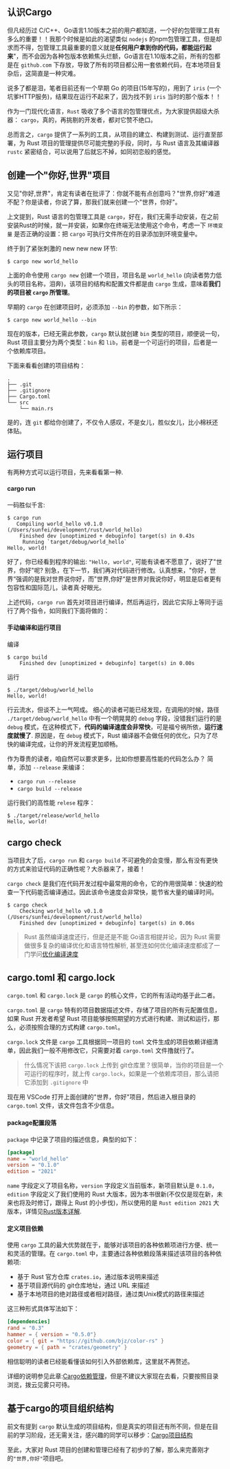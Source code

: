 ## 认识Cargo

但凡经历过 C/C++、Go语言1.10版本之前的用户都知道，一个好的包管理工具有多么的重要！！我那个时候是如此的渴望类似 `nodejs` 的npm包管理工具，但是却求而不得，包管理工具最重要的意义就是**任何用户拿到你的代码，都能运行起来**"，而不会因为各种包版本依赖焦头烂额，Go语言在1.10版本之前，所有的包都是在 `github.com` 下存放，导致了所有的项目都公用一套依赖代码，在本地项目复杂后，这简直是一种灾难。

说多了都是泪，笔者目前还有一个早期 Go 的项目(15年写的)，用到了 `iris` (一个坑爹HTTP服务)，结果现在运行不起来了，因为找不到 `iris` 当时的那个版本！！

作为一门现代化语言，`Rust` 吸收了多个语言的包管理优点，为大家提供超级大杀器： `cargo`，真的，再挑剔的开发者，都对它赞不绝口。

总而言之，`cargo` 提供了一系列的工具，从项目的建立、构建到测试、运行直至部署，为 Rust 项目的管理提供尽可能完整的手段，同时，与 Rust 语言及其编译器 `rustc` 紧密结合，可以说用了后就忘不掉，如同初恋般的感觉。


## 创建一个"你好,世界"项目

又见"你好,世界"，肯定有读者在批评了：你就不能有点创意吗？"世界,你好"难道不配？你是读者，你说了算，那我们就来创建一个"世界，你好"。

上文提到，Rust 语言的包管理工具是 `cargo`，好在，我们无需手动安装，在之前安装Rust的时候，就一并安装，如果你在终端无法使用这个命令，考虑一下 `环境变量` 是否正确的设置：把 `cargo` 可执行文件所在的目录添加到环境变量中。

终于到了紧张刺激的 new new new 环节:
```console
$ cargo new world_hello
```

上面的命令使用 `cargo new` 创建一个项目，项目名是 `world_hello` (向读者势力低头的项目名称，泪奔)，该项目的结构和配置文件都是由 `cargo` 生成，意味着**我们的项目被 `cargo` 所管理**。

早期的 `cargo` 在创建项目时，必须添加 `--bin` 的参数，如下所示：
```console
$ cargo new world_hello --bin
```

现在的版本，已经无需此参数，`cargo` 默认就创建 `bin` 类型的项目，顺便说一句，Rust 项目主要分为两个类型：`bin` 和 `lib`，前者是一个可运行的项目，后者是一个依赖库项目。

下面来看看创建的项目结构：
```console
.
├── .git
├── .gitignore
├── Cargo.toml
└── src
    └── main.rs

```

是的，连 `git` 都给你创建了，不仅令人感叹，不是女儿，胜似女儿，比小棉袄还体贴。

## 运行项目
有两种方式可以运行项目，先来看看第一种.

#### cargo run
一码胜似千言:
```console
$ cargo run
   Compiling world_hello v0.1.0 (/Users/sunfei/development/rust/world_hello)
    Finished dev [unoptimized + debuginfo] target(s) in 0.43s
     Running `target/debug/world_hello`
Hello, world!
```

好了，你已经看到程序的输出: `"Hello, world"`, 可能有读者不愿意了，说好了"世界，你好"呢? 别急，在下一节，我们再对代码进行修改。认真想来，"你好，世界“强调的是我对世界说你好，而"世界,你好“是世界对我说你好，明显是后者更有包容性和国际范儿，读者真·好眼光。

上述代码，`cargo run` 首先对项目进行编译，然后再运行，因此它实际上等同于运行了两个指令，如同我们下面将做的：

#### 手动编译和运行项目

编译
```console
$ cargo build
    Finished dev [unoptimized + debuginfo] target(s) in 0.00s
```

运行
```console
$ ./target/debug/world_hello 
Hello, world!
```

行云流水，但谈不上一气呵成。 细心的读者可能已经发现，在调用的时候，路径 `./target/debug/world_hello` 中有一个明晃晃的 `debug` 字段，没错我们运行的是 `debug` 模式，在这种模式下，**代码的编译速度会非常快**，可是福兮祸所依，**运行速度就慢了**. 原因是，在 `debug` 模式下，Rust 编译器不会做任何的优化，只为了尽快的编译完成，让你的开发流程更加顺畅。

作为尊贵的读者，咱自然可以要求更多，比如你想要高性能的代码怎么办？ 简单，添加 `--release` 来编译：
- `cargo run --release`
- `cargo build --release`

运行我们的高性能 `relese` 程序：

```console
$ ./target/release/world_hello 
Hello, world!
```

## cargo check
当项目大了后，`cargo run` 和 `cargo build` 不可避免的会变慢，那么有没有更快的方式来验证代码的正确性呢？大杀器来了，接着！

`cargo check` 是我们在代码开发过程中最常用的命令，它的作用很简单：快速的检查一下代码能否编译通过。因此该命令速度会非常快，能节省大量的编译时间。

```console
$ cargo check
    Checking world_hello v0.1.0 (/Users/sunfei/development/rust/world_hello)
    Finished dev [unoptimized + debuginfo] target(s) in 0.06s
```

> Rust 虽然编译速度还行，但是还是不能 Go语言相提并论，因为 Rust 需要做很多复杂的编译优化和语言特性解析, 甚至连如何优化编译速度都成了一门学问[优化编译速度](../compiler/speed-up.md)


## cargo.toml 和 cargo.lock

`cargo.toml` 和 `cargo.lock` 是 `cargo` 的核心文件，它的所有活动均基于此二者。

`cargo.toml` 是 `cargo` 特有的项目数据描述文件，存储了项目的所有元配置信息，如果 Rust 开发者希望 Rust 项目能够按照期望的方式进行构建、测试和运行，那么，必须按照合理的方式构建 `cargo.toml`。

`cargo.lock` 文件是 `cargo` 工具根据同一项目的 `toml` 文件生成的项目依赖详细清单，因此我们一般不用修改它，只需要对着 `cargo.toml` 文件撸就行了。

> 什么情况下该把 `cargo.lock` 上传到 git仓库里？很简单，当你的项目是一个可运行的程序时，就上传 `cargo.lock`，如果是一个依赖库项目，那么请把它添加到 `.gitignore` 中

现在用 VSCode 打开上面创建的"世界，你好"项目，然后进入根目录的 `cargo.toml` 文件，该文件包含不少信息。

#### package配置段落
`package` 中记录了项目的描述信息，典型的如下：

```toml
[package]
name = "world_hello"
version = "0.1.0"
edition = "2021"
```

`name` 字段定义了项目名称，`version` 字段定义当前版本，新项目默认是 `0.1.0`，`edition` 字段定义了我们使用的 Rust 大版本，因为本书很新(不仅仅是现在新，未来也将及时修订，跟得上 Rust 的小步伐)，所以使用的是 `Rust edition 2021` 大版本，详情见[Rust版本详解](../appendix/rust-version.md).


#### 定义项目依赖

使用 `cargo` 工具的最大优势就在于，能够对该项目的各种依赖项进行方便、统一和灵活的管理。在 `cargo.toml` 中，主要通过各种依赖段落来描述该项目的各种依赖项:

- 基于 Rust 官方仓库 `crates.io`，通过版本说明来描述
- 基于项目源代码的 git仓库地址，通过 URL 来描述
- 基于本地项目的绝对路径或者相对路径，通过类Unix模式的路径来描述 

这三种形式具体写法如下：

```toml
[dependencies]
rand = "0.3"
hammer = { version = "0.5.0"}
color = { git = "https://github.com/bjz/color-rs" }
geometry = { path = "crates/geometry" }
```

相信聪明的读者已经能看懂该如何引入外部依赖库，这里就不再赘述。

详细的说明参见此章:[Cargo依赖管理](../cargo/dependency.md)，但是不建议大家现在去看，只要按照目录浏览，拨云见雾只可待。

## 基于cargo的项目组织结构

前文有提到 `cargo` 默认生成的项目结构，但是真实的项目还有所不同，但是在目前的学习阶段，还无需关注，感兴趣的同学可以移步：[Cargo项目结构](../cargo/layout.md)


至此，大家对 Rust 项目的创建和管理已经有了初步的了解，那么来完善刚才的`"世界,你好"`项目吧。
